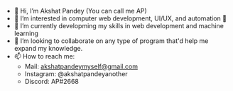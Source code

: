 - 👋 Hi, I’m Akshat Pandey (You can call me AP)
- 👀 I’m interested in computer web development, UI/UX, and automation 👀
- 🌱 I’m currently developming my skills in web development and machine learning
- 💞️ I’m looking to collaborate on any type of program that'd help me expand my knowledge.
- 📫 How to reach me:
    - Mail: akshatpandeymyself@gmail.com
    - Instagram: @akshatpandeyanother
    - Discord: AP#2668
